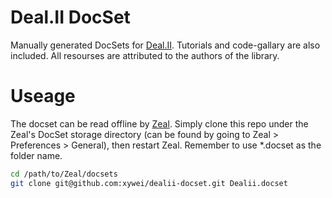 # Deal.II DocSet

Manually generated DocSets for [Deal.II](https://github.com/dealii/dealii).
Tutorials and code-gallary are also included.
All resourses are attributed to the authors of the library.

# Useage

The docset can be read offline by [Zeal](https://github.com/zealdocs/zeal).
Simply clone this repo under the Zeal's DocSet storage directory (can be found by going to Zeal > Preferences > General),
then restart Zeal. Remember to use *.docset as the folder name.

```bash
cd /path/to/Zeal/docsets
git clone git@github.com:xywei/dealii-docset.git Dealii.docset
```
